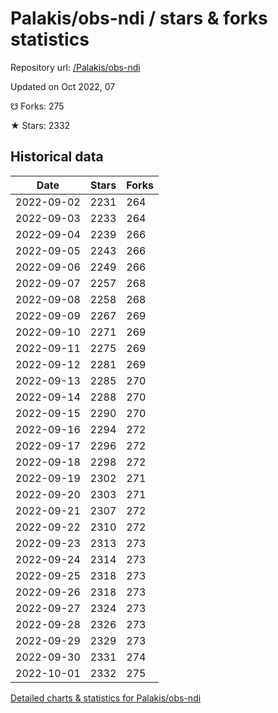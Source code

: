 # Palakis/obs-ndi / stars & forks statistics

Repository url: [/Palakis/obs-ndi](https://github.com/Palakis/obs-ndi)

Updated on Oct 2022, 07

☋ Forks: 275

★ Stars: 2332

## Historical data
| Date | Stars | Forks |
|------|-------|-------|
| 2022-09-02 | 2231 | 264 | 
| 2022-09-03 | 2233 | 264 | 
| 2022-09-04 | 2239 | 266 | 
| 2022-09-05 | 2243 | 266 | 
| 2022-09-06 | 2249 | 266 | 
| 2022-09-07 | 2257 | 268 | 
| 2022-09-08 | 2258 | 268 | 
| 2022-09-09 | 2267 | 269 | 
| 2022-09-10 | 2271 | 269 | 
| 2022-09-11 | 2275 | 269 | 
| 2022-09-12 | 2281 | 269 | 
| 2022-09-13 | 2285 | 270 | 
| 2022-09-14 | 2288 | 270 | 
| 2022-09-15 | 2290 | 270 | 
| 2022-09-16 | 2294 | 272 | 
| 2022-09-17 | 2296 | 272 | 
| 2022-09-18 | 2298 | 272 | 
| 2022-09-19 | 2302 | 271 | 
| 2022-09-20 | 2303 | 271 | 
| 2022-09-21 | 2307 | 272 | 
| 2022-09-22 | 2310 | 272 | 
| 2022-09-23 | 2313 | 273 | 
| 2022-09-24 | 2314 | 273 | 
| 2022-09-25 | 2318 | 273 | 
| 2022-09-26 | 2318 | 273 | 
| 2022-09-27 | 2324 | 273 | 
| 2022-09-28 | 2326 | 273 | 
| 2022-09-29 | 2329 | 273 | 
| 2022-09-30 | 2331 | 274 | 
| 2022-10-01 | 2332 | 275 | 


[Detailed charts & statistics for Palakis/obs-ndi](https://reviewgithub.com/rep/Palakis/obs-ndi)
